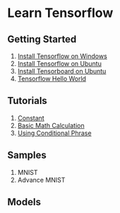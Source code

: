 # Learn Tensorflow

## Getting Started

1. [Install Tensorflow on Windows](https://github.com/tengge1/learn-tensorflow/tree/master/001_install_tensorflow_on_windows/README.md)
2. [Install Tensorflow on Ubuntu](https://github.com/tengge1/learn-tensorflow/tree/master/002_install_tensorflow_on_ubuntu/README.md)
3. [Install Tensorboard on Ubuntu](https://github.com/tengge1/learn-tensorflow/tree/master/003_install_tensorboard_on_ubuntu/README.md)
4. [Tensorflow Hello World](https://github.com/tengge1/learn-tensorflow/tree/master/004_tensorflow_hello_world/example004.py)

## Tutorials

1. [Constant](https://github.com/tengge1/learn-tensorflow/tree/master/101_constant/example101.py)
2. [Basic Math Calculation](https://github.com/tengge1/learn-tensorflow/tree/master/102_basic_math_calculation/example102.py)
3. [Using Conditional Phrase](https://github.com/tengge1/learn-tensorflow/tree/master/103_using_conditional_phrase/example103.py)

## Samples

1. MNIST
2. Advance MNIST

## Models
